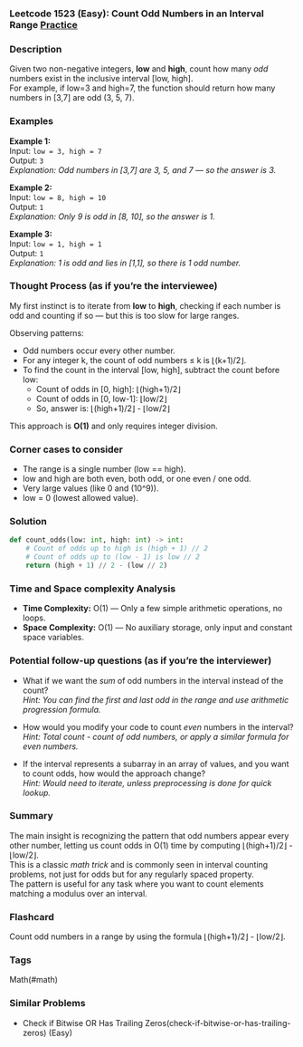 ### Leetcode 1523 (Easy): Count Odd Numbers in an Interval Range [Practice](https://leetcode.com/problems/count-odd-numbers-in-an-interval-range)

### Description  
Given two non-negative integers, **low** and **high**, count how many *odd* numbers exist in the inclusive interval [low, high].  
For example, if low=3 and high=7, the function should return how many numbers in [3,7] are odd (3, 5, 7).

### Examples  

**Example 1:**  
Input: `low = 3, high = 7`  
Output: `3`  
*Explanation: Odd numbers in [3,7] are 3, 5, and 7 — so the answer is 3.*

**Example 2:**  
Input: `low = 8, high = 10`  
Output: `1`  
*Explanation: Only 9 is odd in [8, 10], so the answer is 1.*

**Example 3:**  
Input: `low = 1, high = 1`  
Output: `1`  
*Explanation: 1 is odd and lies in [1,1], so there is 1 odd number.*

### Thought Process (as if you’re the interviewee)  
My first instinct is to iterate from **low** to **high**, checking if each number is odd and counting if so — but this is too slow for large ranges.

Observing patterns:
- Odd numbers occur every other number.
- For any integer k, the count of odd numbers ≤ k is ⌊(k+1)/2⌋.
- To find the count in the interval [low, high], subtract the count before low:
  - Count of odds in [0, high]: ⌊(high+1)/2⌋
  - Count of odds in [0, low-1]: ⌊low/2⌋
  - So, answer is: ⌊(high+1)/2⌋ - ⌊low/2⌋

This approach is **O(1)** and only requires integer division.

### Corner cases to consider  
- The range is a single number (low == high).
- low and high are both even, both odd, or one even / one odd.
- Very large values (like 0 and \(10^9\)).
- low = 0 (lowest allowed value).

### Solution

```python
def count_odds(low: int, high: int) -> int:
    # Count of odds up to high is (high + 1) // 2
    # Count of odds up to (low - 1) is low // 2
    return (high + 1) // 2 - (low // 2)
```

### Time and Space complexity Analysis  

- **Time Complexity:** O(1) — Only a few simple arithmetic operations, no loops.
- **Space Complexity:** O(1) — No auxiliary storage, only input and constant space variables.

### Potential follow-up questions (as if you’re the interviewer)  

- What if we want the *sum* of odd numbers in the interval instead of the count?  
  *Hint: You can find the first and last odd in the range and use arithmetic progression formula.*

- How would you modify your code to count *even* numbers in the interval?  
  *Hint: Total count - count of odd numbers, or apply a similar formula for even numbers.*

- If the interval represents a subarray in an array of values, and you want to count odds, how would the approach change?  
  *Hint: Would need to iterate, unless preprocessing is done for quick lookup.*

### Summary
The main insight is recognizing the pattern that odd numbers appear every other number, letting us count odds in O(1) time by computing ⌊(high+1)/2⌋ - ⌊low/2⌋.  
This is a classic *math trick* and is commonly seen in interval counting problems, not just for odds but for any regularly spaced property.  
The pattern is useful for any task where you want to count elements matching a modulus over an interval.


### Flashcard
Count odd numbers in a range by using the formula ⌊(high+1)/2⌋ - ⌊low/2⌋.

### Tags
Math(#math)

### Similar Problems
- Check if Bitwise OR Has Trailing Zeros(check-if-bitwise-or-has-trailing-zeros) (Easy)